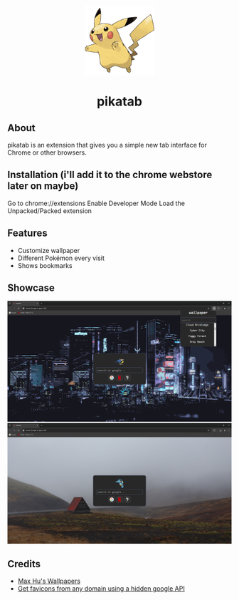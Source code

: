 <p align="center">
  <img id="charzard" src="./src/pokemons/025.png">
</p>
<h1 align="center">pikatab</h1>

## About
pikatab is an extension that gives you a simple new tab interface for Chrome or other browsers.

## Installation (i'll add it to the chrome webstore later on maybe)
Go to chrome://extensions
Enable Developer Mode
Load the Unpacked/Packed extension

## Features
- Customize wallpaper
- Different Pokémon every visit
- Shows bookmarks

## Showcase
![Showcase 1](./images/1.png)
![Showcase 2](./images/2.png)

## Credits
- [Max Hu's Wallpapers](https://github.com/maxhu08/wallpapers)
- [Get favicons from any domain using a hidden google API](https://dev.to/derlin/get-favicons-from-any-website-using-a-hidden-google-api-3p1e)
